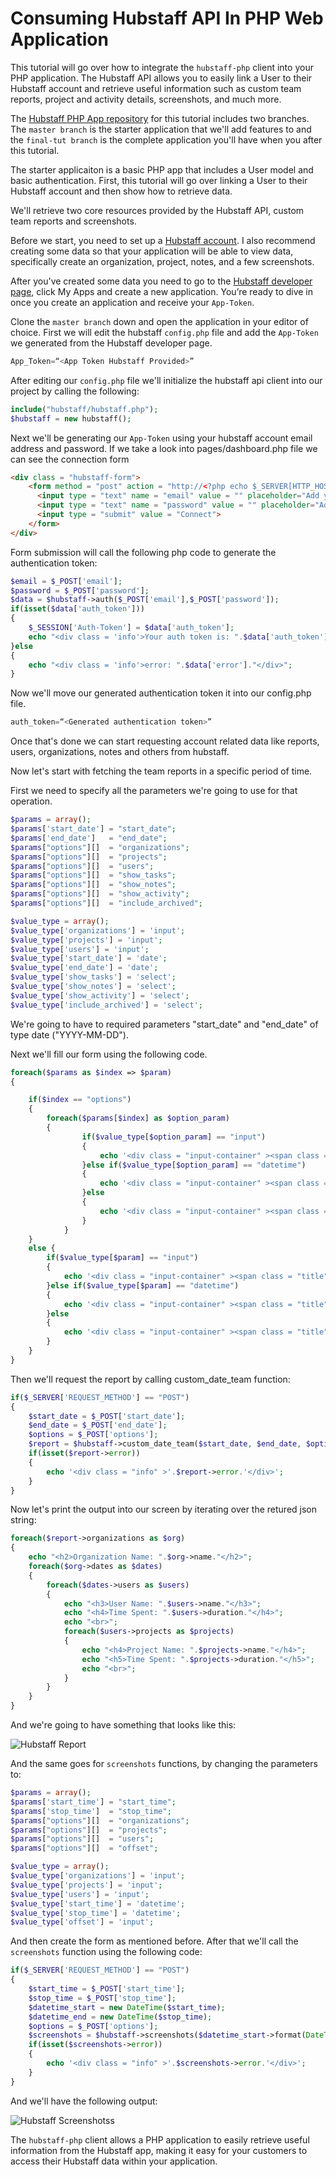 # Consuming Hubstaff API In PHP Web Application

This tutorial will go over how to integrate the `hubstaff-php` client into your PHP application. The Hubstaff API allows you to easily link a User to their Hubstaff account and retrieve useful information such as custom team reports, project and activity details, screenshots, and much more.

The [Hubstaff PHP App repository]() for this tutorial includes two branches.
The `master branch` is the starter application that we'll add features to and the `final-tut branch` is the complete application you'll have when you after this tutorial.

The starter applicaiton is a basic PHP app that includes a User model and basic authentication. First, this tutorial will go over linking a User to their Hubstaff account and then show how to retrieve data.

We'll retrieve two core resources provided by the Hubstaff API,
custom team reports and screenshots. 

Before we start, you need to set up a [Hubstaff account](https://hubstaff.com/). I also recommend creating some data so that your application will be able to
view data, specifically create an organization, project, notes, and a few screenshots.

After you've created some data you need to go to the [Hubstaff developer
page](https://developer.hubstaff.com/), click My Apps and create a new
application. You’re ready to dive in once you create an application and receive your `App-Token`.

Clone the `master branch` down and open the application in your editor of choice. First we will edit the hubstaff `config.php` file and add the `App-Token` we generated from the Hubstaff developer page.

```php
App_Token=“<App Token Hubstaff Provided>”
```
After editing our `config.php` file we'll initialize the hubstaff api client into our project by calling the following:

```php
include("hubstaff/hubstaff.php");
$hubstaff = new hubstaff();
```

Next we'll be generating our `App-Token` using your hubstaff account email address and password.
If we take a look into pages/dashboard.php file we can see the connection form

```html
<div class = "hubstaff-form">
	<form method = "post" action = "http://<?php echo $_SERVER[HTTP_HOST].$_SERVER[REQUEST_URI]; ?>" >
	  <input type = "text" name = "email" value = "" placeholder="Add your Hubstaff account email address" >
	  <input type = "text" name = "password" value = "" placeholder="Add your Hubstaff account password" >
	  <input type = "submit" value = "Connect">
	</form>
</div>
```
Form submission will call the following php code to generate the authentication
token:

```php
$email = $_POST['email'];
$password = $_POST['password'];
$data = $hubstaff->auth($_POST['email'],$_POST['password']);
if(isset($data['auth_token']))
{
	$_SESSION['Auth-Token'] = $data['auth_token'];
	echo "<div class = 'info'>Your auth token is: ".$data['auth_token']."</div>";
}else
{
	echo "<div class = 'info'>error: ".$data['error']."</div>";
}
```

Now we'll move our generated authentication token it into our config.php file.

```php
auth_token=“<Generated authentication token>”
```

Once that's done we can start requesting account related data like reports, users, organizations, notes and others from hubstaff.

Now let's start with fetching the team reports in a specific period of time.

First we need to specify all the parameters we're going to use for that operation.

```php
$params = array();
$params['start_date'] = "start_date";
$params['end_date']   = "end_date";
$params["options"][]  = "organizations";
$params["options"][]  = "projects";
$params["options"][]  = "users";
$params["options"][]  = "show_tasks";
$params["options"][]  = "show_notes";
$params["options"][]  = "show_activity";
$params["options"][]  = "include_archived";

$value_type = array();
$value_type['organizations'] = 'input';
$value_type['projects'] = 'input';
$value_type['users'] = 'input';
$value_type['start_date'] = 'date';
$value_type['end_date'] = 'date';
$value_type['show_tasks'] = 'select';
$value_type['show_notes'] = 'select';
$value_type['show_activity'] = 'select';
$value_type['include_archived'] = 'select';
```
We're going to have to required parameters "start_date" and "end_date" of type date ("YYYY-MM-DD").

Next we'll fill our form using the following code.

```php
foreach($params as $index => $param)
{

	if($index == "options")
	{
		foreach($params[$index] as $option_param)
		{
				if($value_type[$option_param] == "input")
				{
					echo '<div class = "input-container" ><span class = "title">'.$option_param.'</span><input type = "text" name = "options['.$option_param.']" ></div>';
				}else if($value_type[$option_param] == "datetime")
				{
					echo '<div class = "input-container" ><span class = "title">'.$option_param.'</span><input type = "text" name = "options['.$option_param.']" class="form-control time" ></div>';
				}else
				{
					echo '<div class = "input-container" ><span class = "title">'.$option_param.'</span><select name = "options['.$option_param.']" ><option>0</option><option>1</option></select></div>';
				}
			}
	}
	else {
		if($value_type[$param] == "input")
		{
			echo '<div class = "input-container" ><span class = "title">'.$param.'</span><input type = "text" name = "'.$param.'" ></div>';
		}else if($value_type[$param] == "datetime")
		{
			echo '<div class = "input-container" ><span class = "title">'.$param.'</span><input type = "text" name = "'.$param.'" class="form-control time" ></div>';
		}else
		{
			echo '<div class = "input-container" ><span class = "title">'.$param.'</span><select name = "'.$param.'" ><option>0</option><option>1</option></select></div>';
		}
	}
}
```

Then we'll request the report by calling custom_date_team function:

```php
if($_SERVER['REQUEST_METHOD'] == "POST")
{
	$start_date = $_POST['start_date'];
	$end_date = $_POST['end_date'];
	$options = $_POST['options'];
	$report = $hubstaff->custom_date_team($start_date, $end_date, $options);
	if(isset($report->error))
	{
		echo '<div class = "info" >'.$report->error.'</div>';
	}
}
```
Now let's print the output into our screen by iterating over the retured json string:

```php
foreach($report->organizations as $org)
{
	echo "<h2>Organization Name: ".$org->name."</h2>";
	foreach($org->dates as $dates)
	{
		foreach($dates->users as $users)
		{
			echo "<h3>User Name: ".$users->name."</h3>";
			echo "<h4>Time Spent: ".$users->duration."</h4>";
			echo "<br>";
			foreach($users->projects as $projects)
			{
				echo "<h4>Project Name: ".$projects->name."</h4>";
				echo "<h5>Time Spent: ".$projects->duration."</h5>";
				echo "<br>";
			}
		}
	}
}
```
And we're going to have something that looks like this:

![Hubstaff Report](/images/php_report.png)

And the same goes for `screenshots` functions, by changing the parameters to:

```php
$params = array();
$params['start_time'] = "start_time";
$params['stop_time']  = "stop_time";
$params["options"][]  = "organizations";
$params["options"][]  = "projects";
$params["options"][]  = "users";
$params["options"][]  = "offset";

$value_type = array();
$value_type['organizations'] = 'input';
$value_type['projects'] = 'input';
$value_type['users'] = 'input';
$value_type['start_time'] = 'datetime';
$value_type['stop_time'] = 'datetime';
$value_type['offset'] = 'input';
```
And then create the form as mentioned before. After that we'll call the `screenshots` function using the following code:

```php
if($_SERVER['REQUEST_METHOD'] == "POST")
{
	$start_time = $_POST['start_time'];
	$stop_time = $_POST['stop_time'];
	$datetime_start = new DateTime($start_time);
	$datetime_end = new DateTime($stop_time);
	$options = $_POST['options'];
	$screenshots = $hubstaff->screenshots($datetime_start->format(DateTime::ISO8601), $datetime_end->format(DateTime::ISO8601),$options);
	if(isset($screenshots->error))
	{
		echo '<div class = "info" >'.$screenshots->error.'</div>';
	}
}
```
And we'll have the following output:

![Hubstaff Screenshots](/images/php_screenshot.png)s

The `hubstaff-php` client allows a PHP application to easily retrieve useful information from the Hubstaff app, making it easy for your customers to access their Hubstaff data within your application.